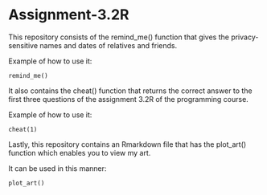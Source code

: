 # Assignment-3.2R
This repository consists of the remind_me() function that gives the privacy-sensitive names and dates of relatives and friends.

Example of how to use it:
```
remind_me()
```
It also contains the cheat() function that returns the correct answer to the first three questions of the assignment 3.2R of the programming course.

Example of how to use it:
```
cheat(1)
```
Lastly, this repository contains an Rmarkdown file that has the plot_art() function which enables you to view my art.

It can be used in this manner:
```
plot_art()
```
